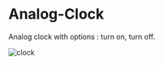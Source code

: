 # Analog-Clock
Analog clock with options : turn on, turn off. 

![clock](https://user-images.githubusercontent.com/20402746/50935713-413cb880-146d-11e9-8087-f861d4f8fe78.jpg)
